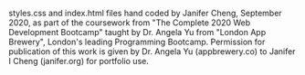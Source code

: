 styles.css and index.html files hand coded by Janifer Cheng, September 2020, as part of the coursework 
from "The Complete 2020 Web Development Bootcamp" taught by Dr. Angela Yu from "London App Brewery", 
London's leading Programming Bootcamp. Permission for publication of this work is given by Dr. Angela 
Yu (appbrewery.co) to Janifer I Cheng (janifer.org) for portfolio use.
